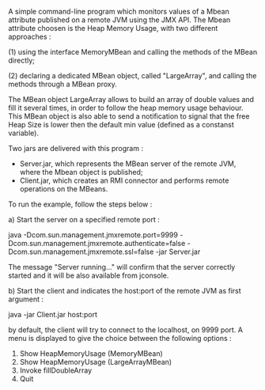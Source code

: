 A simple command-line program which monitors values of a Mbean attribute
published on a remote JVM using the JMX API.
The Mbean attribute choosen is the Heap Memory Usage, with two different
approaches : 

(1) using the interface MemoryMBean and calling the methods of the MBean directly;

(2) declaring a dedicated MBean object, called "LargeArray", and calling the methods through a MBean proxy.

The MBean object LargeArray allows to build an array of double values and fill it several times,
in order to follow the heap memory usage behaviour.
This MBean object is also able to send a notification to signal that 
the free Heap Size is lower then the default min value (defined as a constanst variable).

Two jars are delivered with this program : 
- Server.jar, which represents the MBean server of the remote JVM, 
where the Mbean object is published; 
- Client.jar, which creates an RMI connector and performs remote operations 
on the MBeans.      

To run the example, follow the steps below :

a) Start the server on a specified remote port : 

java -Dcom.sun.management.jmxremote.port=9999 
-Dcom.sun.management.jmxremote.authenticate=false 
-Dcom.sun.management.jmxremote.ssl=false -jar Server.jar

The message "Server running..." will confirm that the server correctly started
and it will be also available from jconsole.

b) Start the client and indicates the host:port of the remote JVM as first argument :  

java -jar Client.jar host:port

by default, the client will try to connect to the localhost, on 9999 port.
A menu is displayed to give the choice between the following options : 

1. Show HeapMemoryUsage (MemoryMBean)
2. Show HeapMemoryUsage (LargeArrayMBean)
3. Invoke fillDoubleArray
4. Quit

